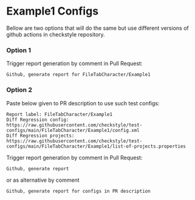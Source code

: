 # Example1 Configs

Bellow are two options that will do the same but use different versions
of github actions in checkstyle repository.


### Option 1
Trigger report generation by comment in Pull Request:
```
Github, generate report for FileTabCharacter/Example1
```

### Option 2

Paste below given to PR description to use such test configs:
```
Report label: FileTabCharacter/Example1
Diff Regression config: https://raw.githubusercontent.com/checkstyle/test-configs/main/FileTabCharacter/Example1/config.xml
Diff Regression projects: https://raw.githubusercontent.com/checkstyle/test-configs/main/FileTabCharacter/Example1/list-of-projects.properties
```

Trigger report generation by comment in Pull Request:
```
Github, generate report
```
or as alternative by comment
```
Github, generate report for configs in PR description
```
